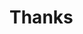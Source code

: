 # Thanks

<script>
/* Global Styles go here */



</script>

<style>
.reveal pre, .reveal code {
  background: white;
}

.reveal img {
  max-height: 84vh;
  width: auto;
}
</style>
